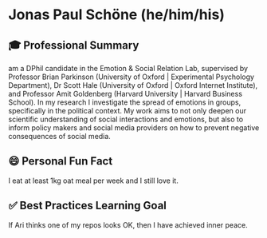 # Jonas Paul Schöne (he/him/his)

## :mortar_board: Professional Summary

 am a DPhil candidate in the Emotion & Social Relation Lab, supervised by Professor Brian Parkinson (University of Oxford | Experimental Psychology Department), Dr Scott Hale (University of Oxford | Oxford Internet Institute), and Professor Amit Goldenberg (Harvard University | Harvard Business School). In my research I investigate the spread of emotions in groups, specifically in the political context. My work aims to not only deepen our scientific understanding of social interactions and emotions, but also to inform policy makers and social media providers on how to prevent negative consequences of social media. 

## :smile: Personal Fun Fact

I eat at least 1kg oat meal per week and I still love it.

## :white_check_mark: Best Practices Learning Goal

If Ari thinks one of my repos looks OK, then I have achieved inner peace.
